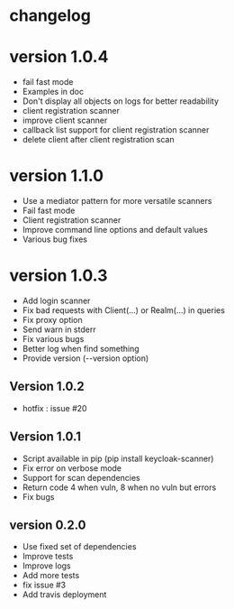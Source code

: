 # changelog

# version 1.0.4

- fail fast mode
- Examples in doc
- Don't display all objects on logs for better readability
- client registration scanner
- improve client scanner
- callback list support for client registration scanner
- delete client after client registration scan

# version 1.1.0

- Use a mediator pattern for more versatile scanners
- Fail fast mode
- Client registration scanner
- Improve command line options and default values
- Various bug fixes

# version 1.0.3

- Add login scanner
- Fix bad requests with Client(...) or Realm(...) in queries
- Fix proxy option
- Send warn in stderr
- Fix various bugs
- Better log when find something
- Provide version (--version option)

## Version 1.0.2

- hotfix : issue #20

## Version 1.0.1

- Script available in pip (pip install keycloak-scanner)
- Fix error on verbose mode
- Support for scan dependencies
- Return code 4 when vuln, 8 when no vuln but errors
- Fix bugs

## version 0.2.0

- Use fixed set of dependencies
- Improve tests
- Improve logs
- Add more tests
- fix issue #3
- Add travis deployment
